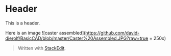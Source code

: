 # Header

This is a header.

Here is an image 
![caster assembled](https://github.com/david-dierolf/BasicCAD/blob/master/Caster%20Assembled.JPG?raw=true = 250x)
> Written with [StackEdit](https://stackedit.io/).
<!--stackedit_data:
eyJoaXN0b3J5IjpbLTEwNDY5ODEyMjQsMTY2MjQ4Mzg5Nyw3Mz
A5OTgxMTZdfQ==
-->
